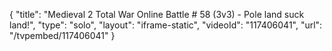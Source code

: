 {
    "title": "Medieval 2 Total War Online Battle # 58 (3v3) - Pole land suck land!",
    "type": "solo",
    "layout": "iframe-static",
    "videoId": "117406041",
    "url": "\/tvpembed\/117406041"
}